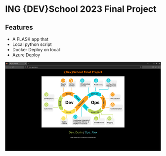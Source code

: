 # ING {DEV}School 2023 Final Project

## Features

- A FLASK app that 
- Local python script
- Docker Deploy  on local
- Azure Deploy


<p align="center">
<img src="https://github.com/Alexunder98/Proiect_DevOps/blob/master/img/homepage.png"
  alt="App Homepage"
  width="686" height="289">
</p>